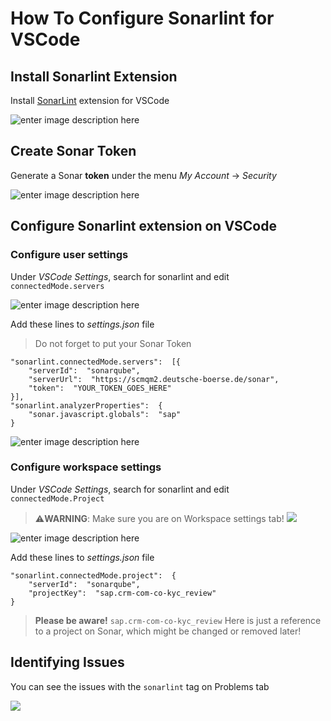 # How To Configure Sonarlint for VSCode
## Install Sonarlint Extension
Install [SonarLint](https://www.sonarlint.org/vscode/) extension for VSCode

![enter image description here](https://user-images.githubusercontent.com/40820154/64608741-9f8ab400-d3cb-11e9-8739-5a1ce2c743bd.png)

## Create Sonar Token
Generate a Sonar __token__ under the menu *My Account* → *Security*

![enter image description here](https://user-images.githubusercontent.com/40820154/64609174-99490780-d3cc-11e9-924f-79a8d6b031de.png)

## Configure Sonarlint extension on VSCode
### Configure user settings
Under *VSCode Settings*, search for sonarlint and edit ```connectedMode.servers```

![enter image description here](https://user-images.githubusercontent.com/40820154/64609726-db267d80-d3cd-11e9-84db-cc6b92212501.png)

Add these lines to *settings.json* file
> Do not forget to put your Sonar Token
```
"sonarlint.connectedMode.servers":  [{
	"serverId":  "sonarqube",
	"serverUrl":  "https://scmqm2.deutsche-boerse.de/sonar",
	"token":  "YOUR_TOKEN_GOES_HERE"
}],
"sonarlint.analyzerProperties":  {
	"sonar.javascript.globals":  "sap"
}
```
![enter image description here](https://user-images.githubusercontent.com/40820154/64610034-9f3fe800-d3ce-11e9-8176-d4f8750ce278.png)

### Configure workspace settings
Under *VSCode Settings*, search for sonarlint and edit ```connectedMode.Project```

> ⚠️**WARNING**: Make sure you are on Workspace settings tab!
> ![](https://user-images.githubusercontent.com/40820154/64610523-b29f8300-d3cf-11e9-820a-d5c72822bc9b.png)

![enter image description here](https://user-images.githubusercontent.com/40820154/64610174-f776ea00-d3ce-11e9-9bda-b8f88b71f20f.png)

Add these lines to *settings.json* file
```
"sonarlint.connectedMode.project":  {
	"serverId":  "sonarqube",
	"projectKey":  "sap.crm-com-co-kyc_review"
}
```
> __Please be aware!__ ```sap.crm-com-co-kyc_review``` Here is just a reference to a project on Sonar, which might be changed or removed later!

## Identifying Issues
You can see the issues with the ```sonarlint``` tag on Problems tab

![](https://user-images.githubusercontent.com/40820154/64610758-3b1e2380-d3d0-11e9-9c69-46421ad91fe9.png)
